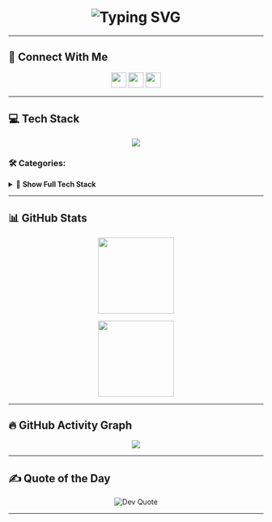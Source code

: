 <h1 align="center">
  <img src="https://readme-typing-svg.herokuapp.com?font=Fira+Code&pause=1000&center=true&vCenter=true&width=450&lines=Hi+👋,+I'm+Aarushi+Shetty;Software+Developer;Tech+Enthusiast;Open+Source+Contributor" alt="Typing SVG" />
</h1>

---

## 🔗 Connect With Me
<p align="center">
  <a href="https://instagram.com/aarushi._.shetty" target="_blank"><img src="https://img.shields.io/badge/Instagram-%23E4405F.svg?logo=Instagram&logoColor=white" height="30"/></a>
  <a href="https://linkedin.com/in/aarushi-vshetty-ac123103042204" target="_blank"><img src="https://img.shields.io/badge/LinkedIn-%230077B5.svg?logo=linkedin&logoColor=white" height="30"/></a>
  <a href="mailto:shetty@gmail.com"><img src="https://img.shields.io/badge/Email-D14836?logo=gmail&logoColor=white" height="30"/></a>
</p>

---

## 💻 Tech Stack
<p align="center">
<img src="https://skillicons.dev/icons?i=python,java,cpp,kotlin,html,css,js,ts,react,nextjs,nodejs,vue,tailwind,bootstrap,express,mysql,mongodb,ruby,postgresql,aws,azure,docker,git,github" />
</p>

### 🛠️ Categories:
<details>
<summary>📜 <b>Show Full Tech Stack</b></summary>

✔ **Languages:**  
C, C++, Python, Java, Kotlin, Ruby, Go, TypeScript, JavaScript, R

✔ **Frameworks & Libraries:**  
React, Next.js, Vue.js, Angular, TailwindCSS, Bootstrap, Node.js, Express.js 

✔ **Cloud & DevOps:**  
AWS, Azure, Google Cloud, Firebase, Render, Netlify, Vercel, Docker, Jenkins  

✔ **Databases:**  
MySQL, MongoDB, PostgreSQL, Oracle 

✔ **ML & Data:**  
TensorFlow, PyTorch, scikit-learn, Pandas, NumPy, Matplotlib  

✔ **Others:**  
Git, GitHub, OpenCV, CMake  

</details>


---

## 📊 GitHub Stats
<p align="center">
  <img src="https://github-readme-stats.vercel.app/api?username=AarushiiShetty&theme=radical&show_icons=true&hide_border=true" height="150"/>
  <!-- <img src="https://github-readme-streak-stats.herokuapp.com/?user=AarushiiShetty&theme=radical&hide_border=true" height="150"/> -->
</p>

<p align="center">
  <img src="https://github-readme-stats.vercel.app/api/top-langs/?username=AarushiiShetty&theme=radical&layout=compact&hide_border=true" height="150"/>
</p>

---

## 🔥 GitHub Activity Graph
<p align="center">
  <img src="https://github-readme-activity-graph.vercel.app/graph?username=AarushiiShetty&theme=react-dark&hide_border=true&area=true" />
</p>

---

## ✍ Quote of the Day
<p align="center">
  <img src="https://quotes-github-readme.vercel.app/api?type=horizontal&theme=radical" alt="Dev Quote"/>
</p>

---

<!-- Proudly created with ❤️ by Aarushi -->
